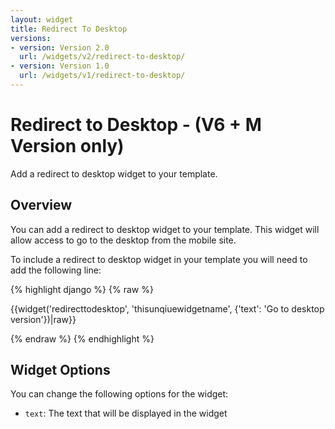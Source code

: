 ```yaml
---
layout: widget
title: Redirect To Desktop
versions:
- version: Version 2.0
  url: /widgets/v2/redirect-to-desktop/
- version: Version 1.0
  url: /widgets/v1/redirect-to-desktop/
---
```


# Redirect to Desktop - (V6 + M Version only)

Add a redirect to desktop widget to your template.

## Overview

You can add a redirect to desktop widget to your template. This widget will allow access to go to the desktop from the mobile site.

To include a redirect to desktop widget in your template you will need to add the following line:

{% highlight django %}
{% raw %}

  {{widget('redirecttodesktop', 'thisunqiuewidgetname', {'text': 'Go to desktop version'})|raw}}

{% endraw %}
{% endhighlight %}

## Widget Options

You can change the following options for the widget:

* ```text```: The text that will be displayed in the widget
